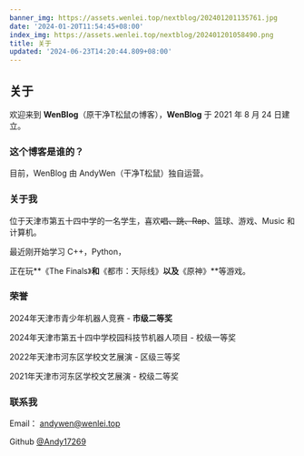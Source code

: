 ```yaml
---
banner_img: https://assets.wenlei.top/nextblog/202401201135761.jpg
date: '2024-01-20T11:54:45+08:00'
index_img: https://assets.wenlei.top/nextblog/202401201058490.png
title: 关于
updated: '2024-06-23T14:20:44.809+08:00'
---
```

## 关于

欢迎来到 **WenBlog**（原干净T松鼠の博客），**WenBlog** 于 2021 年 8 月 24 日建立。

### 这个博客是谁的？

目前，WenBlog 由 AndyWen（干净T松鼠）独自运营。

### 关于我

位于天津市第五十四中学的一名学生，喜欢<s>唱、跳、Rap</s>、篮球、游戏、Music 和计算机。

最近刚开始学习 C++，Python，

正在玩**《The Finals》**和**《都市：天际线》**以及**《原神》**等游戏。

### 荣誉

2024年天津市青少年机器人竞赛 - **市级二等奖**

2024年天津市第五十四中学校园科技节机器人项目 - 校级一等奖

2022年天津市河东区学校文艺展演 - 区级三等奖

2021年天津市河东区学校文艺展演 - 校级二等奖

### 联系我

Email： [andywen@wenlei.top](mailto:andywen@wenlei.top)

Github  [@Andy17269](https://github.com/Andy17269)

